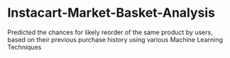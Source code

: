 # Instacart-Market-Basket-Analysis
Predicted the chances for likely reorder of the same product by users, based on their previous purchase history using various Machine Learning Techniques
